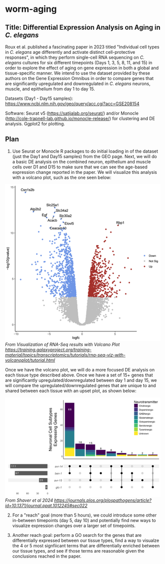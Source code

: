 # worm-aging



## Title: Differential Expression Analysis on Aging in *C. elegans* 

Roux et al. published a fascinating paper in 2023 titled "Individual cell types in *C. elegans* age differently and activate distinct cell-protective responses", in which they perform single-cell RNA sequencing on *C. elegans* cultures for six different timepoints (Days 1, 3, 5, 8, 11, and 15) in order to explore the effect of aging on gene expression in both a global and tissue-specific manner. We intend to use the dataset provided by these authors on the Gene Expression Omnibus in order to compare genes that are significantly upregulated and downregulated in *C. elegans* neurons, muscle, and epithelium from day 1 to day 15. 

Datasets (Day1 - Day15 samples): https://www.ncbi.nlm.nih.gov/geo/query/acc.cgi?acc=GSE208154

Software: Seurat v5 (https://satijalab.org/seurat/) and/or Monocle (http://cole-trapnell-lab.github.io/monocle-release/) for clustering and DE analysis. Ggplot2 for plotting. 

## Plan
1. Use Seurat or Monocle R packages to do initial loading in of the dataset (just the Day1 and Day15 samples) from the GEO page. Next, we will do a basic DE analysis on the combined neuron, epithelium and muscle cells over D1 and D15 to make sure that we can see the age-based expression change reported in the paper. We will visualize this analysis with a volcano plot, such as the one seen below: 

![volcano_plot](/images/volcano_plot_example.png) *From Visualization of RNA-Seq results with Volcano Plot https://training.galaxyproject.org/training-material/topics/transcriptomics/tutorials/rna-seq-viz-with-volcanoplot/tutorial.html*

Once we have the volcano plot, we will do a more focused DE analysis on each tissue type described above. Once we have a set of 15+ genes that are significantly upregulated/downregulated between day 1 and day 15, we will compare the upregulated/downregulated genes that are unique to and shared between each tissue with an upset plot, as shown below:

![upset_plot](images/upset_plot_example.png) *From Shaver et al 2024 https://journals.plos.org/plospathogens/article?id=10.1371/journal.ppat.1012245#sec022*

2. For a "reach" goal (more than 5 hours), we could introduce some other in-between timepoints (day 5, day 10) and potentially find new ways to visualize expression changes over a larger set of timepoints. 

3. Another reach goal: perform a GO search for the genes that are differentially expressed between our tissue types, find a way to visualze the 4 or 5 most signfiicant terms that are differentially enriched between our tissue types, and see if those terms are reasonable given the conclusions reached in the paper. 